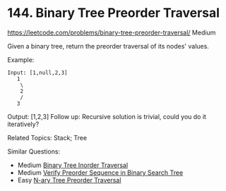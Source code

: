 # 144. Binary Tree Preorder Traversal
<https://leetcode.com/problems/binary-tree-preorder-traversal/>
Medium

Given a binary tree, return the preorder traversal of its nodes' values.

Example:

    Input: [1,null,2,3]
       1
        \
        2
        /
       3

Output: [1,2,3]
Follow up: Recursive solution is trivial, could you do it iteratively?

Related Topics: Stack; Tree

Similar Questions: 
* Medium [Binary Tree Inorder Traversal](https://leetcode.com/problems/binary-tree-inorder-traversal/)
* Medium [Verify Preorder Sequence in Binary Search Tree](https://leetcode.com/problems/verify-preorder-sequence-in-binary-search-tree/)
* Easy [N-ary Tree Preorder Traversal](https://leetcode.com/problems/n-ary-tree-preorder-traversal/)